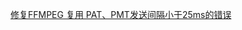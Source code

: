 [修复FFMPEG 复用 PAT、PMT发送间隔小于25ms的错误](http://note.youdao.com/noteshare?id=15637de4f6fbc04a42b5f739fae9c95c&sub=640EEF7EECA54CB085AE56F386D01E65)
